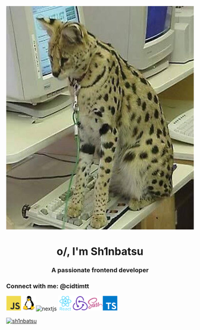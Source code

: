 <div style="margin: auto">
<img src="https://github.com/Sh1nbatsu/Sh1nbatsu/blob/main/public/pfp.jpg" alt="pfp" height="600px" width="600px">
</div>
<h1 align="center">o/, I'm Sh1nbatsu</h1>
<h3 align="center">A passionate frontend developer</h3>

<h3 align="left">Connect with me: @cidtimtt</h3>
<p align="left">
</p>

<p align="left"><img src="https://raw.githubusercontent.com/devicons/devicon/master/icons/javascript/javascript-original.svg" alt="javascript" width="40" height="40"/><img src="https://raw.githubusercontent.com/devicons/devicon/master/icons/linux/linux-original.svg" alt="linux" width="40" height="40"/><img src="https://cdn.worldvectorlogo.com/logos/nextjs-2.svg" alt="nextjs" width="40" height="40"/> </a> <a href="https://reactjs.org/" target="_blank" rel="noreferrer"> <img src="https://raw.githubusercontent.com/devicons/devicon/master/icons/react/react-original-wordmark.svg" alt="react" width="40" height="40"/><img src="https://raw.githubusercontent.com/devicons/devicon/master/icons/redux/redux-original.svg" alt="redux" width="40" height="40"/><img src="https://raw.githubusercontent.com/devicons/devicon/master/icons/sass/sass-original.svg" alt="sass" width="40" height="40"/><img src="https://raw.githubusercontent.com/devicons/devicon/master/icons/typescript/typescript-original.svg" alt="typescript" width="40" height="40"/> </p>

<p><img align="center" src="https://github-readme-stats.vercel.app/api/top-langs?username=sh1nbatsu&show_icons=true&locale=en&layout=compact&theme=dark" alt="sh1nbatsu" /></p>
